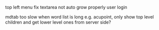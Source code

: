 top left menu
fix textarea not auto grow properly
user login

mdtab too slow when word list is long e.g. acupoint, only show top level children and get lower level ones from server side?